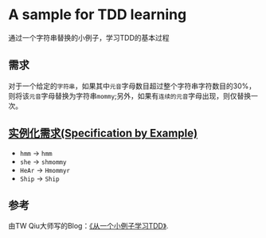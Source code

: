 # A sample for TDD learning

通过一个字符串替换的小例子，学习TDD的基本过程

## 需求

对于一个给定的```字符串```，如果其中```元音```字母数目超过整个字符串字符数目的30%，则将该```元音```字母替换为字符串```mommy```;另外，如果有```连续的元音```字母出现，则仅替换一次。

## [实例化需求(Specification by Example)](http://specificationbyexample.com)

- ```hmm``` -> ```hmm```
- ```she``` -> ```shmommy```
- ```HeAr``` -> ```Hmommyr```
- ```Ship``` -> ```Ship```

## 参考

由TW Qiu大师写的Blog：[《从一个小例子学习TDD》](http://icodeit.org/2014/11/tdd-step-by-step).


